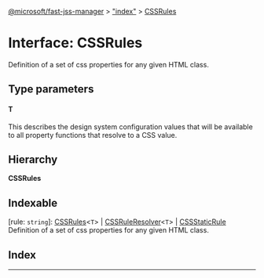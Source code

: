 [@microsoft/fast-jss-manager](../README.md) > ["index"](../modules/_index_.md) > [CSSRules](../interfaces/_index_.cssrules.md)

# Interface: CSSRules

Definition of a set of css properties for any given HTML class.

## Type parameters
#### T 

This describes the design system configuration values that will be available to all property functions that resolve to a CSS value.

## Hierarchy

**CSSRules**

## Indexable

\[rule: `string`\]:&nbsp;[CSSRules](_index_.cssrules.md)<`T`> \| [CSSRuleResolver](../modules/_index_.md#cssruleresolver)<`T`> \| [CSSStaticRule](../modules/_index_.md#cssstaticrule)
Definition of a set of css properties for any given HTML class.

## Index

---


